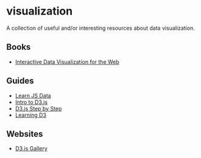 # visualization

A collection of useful and/or interesting resources about data visualization.

## Books

- [Interactive Data Visualization for the
  Web](http://chimera.labs.oreilly.com/books/1230000000345/index.html)

## Guides

- [Learn JS Data](http://learnjsdata.com/)
- [Intro to D3.js](https://square.github.io/intro-to-d3/)
- [D3.js Step by Step](http://zeroviscosity.com/category/d3-js-step-by-step)
- [Learning D3](http://synthesis.sbecker.net/articles/2012/07/08/learning-d3-part-1)

## Websites

- [D3.js Gallery](http://christopheviau.com/d3list/gallery.html)
